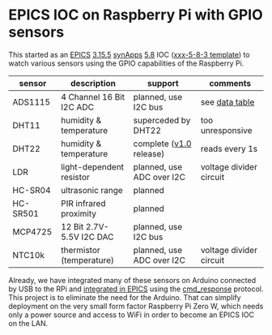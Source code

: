 # EPICS IOC on Raspberry Pi with GPIO sensors

This started as an 
[EPICS](http://www.aps.anl.gov/epics)
[3.15.5](http://www.aps.anl.gov/epics/base/R3-15/5.php)
[synApps](https://www1.aps.anl.gov/BCDA/synApps)
[5.8](https://github.com/EPICS-synApps/support/releases/tag/synApps_5_8)
IOC ([xxx-5-8-3 template](https://github.com/epics-modules/xxx/releases/tag/R5-8-3))
to watch various sensors using the GPIO capabilities of
the Raspberry Pi.

sensor | description | support | comments
--- | --- | --- | ---
ADS1115 | 4 Channel 16 Bit I2C ADC | planned, use I2C bus | see [data table](documentation/dac-adc-calibration.md)
DHT11 | humidity & temperature | superceded by DHT22 | too unresponsive
DHT22 | humidity & temperature | complete ([v1.0](https://github.com/prjemian/ioc_raspi_sensors/releases/tag/v1.0) release) | reads every 1s
LDR | light-dependent resistor | planned, use ADC over I2C | voltage divider circuit
HC-SR04 | ultrasonic range | planned |
HC-SR501 | PIR infrared proximity | planned |
MCP4725 | 12 Bit 2.7V-5.5V I2C DAC | planned, use I2C bus | 
NTC10k | thermistor (temperature) | planned, use ADC over I2C | voltage divider circuit

Already, we have integrated many of these sensors on Arduino
connected by USB to the RPi and 
[integrated in EPICS](http://prjemian.github.io/cmd_response/epics/streams.html)
using the 
[cmd_response](http://prjemian.github.io/cmd_response/)
protocol.  This project is to eliminate the need 
for the Arduino.  That can simplify deployment on the very
small form factor Raspberry Pi Zero W, which needs only a power
source and access to WiFi in order to become an EPICS IOC
on the LAN.
